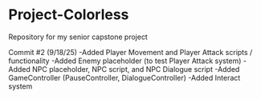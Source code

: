 # Project-Colorless
Repository for my senior capstone project

Commit #2 (9/18/25)
-Added Player Movement and Player Attack scripts / functionality
-Added Enemy placeholder (to test Player Attack system)
-Added NPC placeholder, NPC script, and NPC Dialogue script
-Added GameController (PauseController, DialogueController)
-Added Interact system
